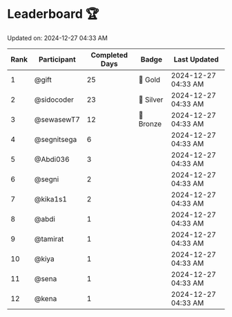 # Leaderboard 🏆

Updated on: 2024-12-27 04:33 AM

| Rank | Participant       | Completed Days | Badge      | Last Updated         |
|------|-------------------|----------------|------------|----------------------|
| 1    | @gift             | 25             | 🏅 Gold     | 2024-12-27 04:33 AM |
| 2    | @sidocoder        | 23             | 🥈 Silver   | 2024-12-27 04:33 AM |
| 3    | @sewasewT7        | 12             | 🥉 Bronze   | 2024-12-27 04:33 AM |
| 4    | @segnitsega       | 6              |            | 2024-12-27 04:33 AM |
| 5    | @Abdi036          | 3              |            | 2024-12-27 04:33 AM |
| 6    | @segni            | 2              |            | 2024-12-27 04:33 AM |
| 7    | @kika1s1          | 2              |            | 2024-12-27 04:33 AM |
| 8    | @abdi             | 1              |            | 2024-12-27 04:33 AM |
| 9    | @tamirat          | 1              |            | 2024-12-27 04:33 AM |
| 10   | @kiya             | 1              |            | 2024-12-27 04:33 AM |
| 11   | @sena             | 1              |            | 2024-12-27 04:33 AM |
| 12   | @kena             | 1              |            | 2024-12-27 04:33 AM |
